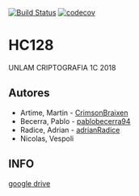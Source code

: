 [![Build Status](https://travis-ci.org/CriptoRAND/HC128.svg?branch=master)](https://travis-ci.org/CriptoRAND/HC128)
[![codecov](https://codecov.io/gh/CriptoRAND/HC128/branch/master/graph/badge.svg)](https://codecov.io/gh/CriptoRAND/HC128)

# HC128
UNLAM CRIPTOGRAFIA 1C 2018

## Autores
* Artime, Martin - [CrimsonBraixen](https://github.com/CrimsonBraixen)
* Becerra, Pablo - [pablobecerra94](https://github.com/pablobecerra94)
* Radice, Adrian - [adrianRadice](https://github.com/adrianRadice) 
* Nicolas, Vespoli

## INFO
[google drive](https://drive.google.com/drive/u/1/folders/1HF5QsJO2GP8rtTVTeg0RbbRt0L8l97HT)
